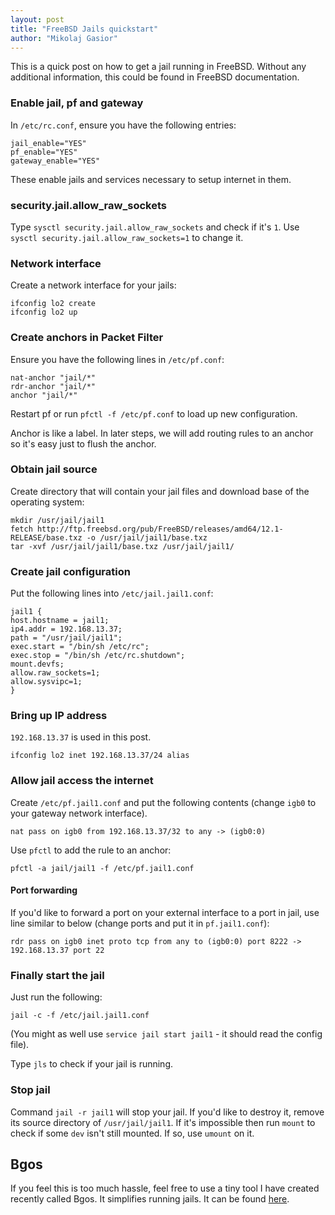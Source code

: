 ```yaml
---
layout: post
title: "FreeBSD Jails quickstart"
author: "Mikolaj Gasior"
---
```


This is a quick post on how to get a jail running in FreeBSD. Without any
additional information, this could be found in FreeBSD documentation.

### Enable jail, pf and gateway
In `/etc/rc.conf`, ensure you have the following entries:
```
jail_enable="YES"
pf_enable="YES"
gateway_enable="YES"
```
These enable jails and services necessary to setup internet in them.

### security.jail.allow_raw_sockets
Type `sysctl security.jail.allow_raw_sockets` and check if it's `1`. Use
`sysctl security.jail.allow_raw_sockets=1` to change it.

### Network interface
Create a network interface for your jails:
```
ifconfig lo2 create
ifconfig lo2 up
```

### Create anchors in Packet Filter
Ensure you have the following lines in `/etc/pf.conf`:
```
nat-anchor "jail/*"
rdr-anchor "jail/*"
anchor "jail/*"
```

Restart pf or run `pfctl -f /etc/pf.conf` to load up new configuration.

Anchor is like a label. In later steps, we will add routing rules to an anchor
so it's easy just to flush the anchor.

### Obtain jail source
Create directory that will contain your jail files and download base of the
operating system:
```
mkdir /usr/jail/jail1
fetch http://ftp.freebsd.org/pub/FreeBSD/releases/amd64/12.1-RELEASE/base.txz -o /usr/jail/jail1/base.txz
tar -xvf /usr/jail/jail1/base.txz /usr/jail/jail1/
```

### Create jail configuration
Put the following lines into `/etc/jail.jail1.conf`:
```
jail1 {
host.hostname = jail1;
ip4.addr = 192.168.13.37;
path = "/usr/jail/jail1";
exec.start = "/bin/sh /etc/rc";
exec.stop = "/bin/sh /etc/rc.shutdown";
mount.devfs;
allow.raw_sockets=1;
allow.sysvipc=1;
}
```

### Bring up IP address
`192.168.13.37` is used in this post.
```
ifconfig lo2 inet 192.168.13.37/24 alias
```

### Allow jail access the internet
Create `/etc/pf.jail1.conf` and put the following contents (change `igb0` to
your gateway network interface).
```
nat pass on igb0 from 192.168.13.37/32 to any -> (igb0:0)

```
Use `pfctl` to add the rule to an anchor:
```
pfctl -a jail/jail1 -f /etc/pf.jail1.conf
```

#### Port forwarding
If you'd like to forward a port on your external interface to a port
in jail, use line similar to below (change ports and put it in `pf.jail1.conf`):
```
rdr pass on igb0 inet proto tcp from any to (igb0:0) port 8222 -> 192.168.13.37 port 22
```

### Finally start the jail
Just run the following:
```
jail -c -f /etc/jail.jail1.conf
```

(You might as well use `service jail start jail1` - it should read the config
file).

Type `jls` to check if your jail is running.

### Stop jail
Command `jail -r jail1` will stop your jail. If you'd like to destroy it, remove
its source directory of `/usr/jail/jail1`. If it's impossible then run `mount`
to check if some `dev` isn't still mounted. If so, use `umount` on it.

## Bgos
If you feel this is too much hassle, feel free to use a tiny tool I have created
recently called Bgos. It simplifies running jails. It can be found
[here](https://github.com/gasiordev/bgos).
